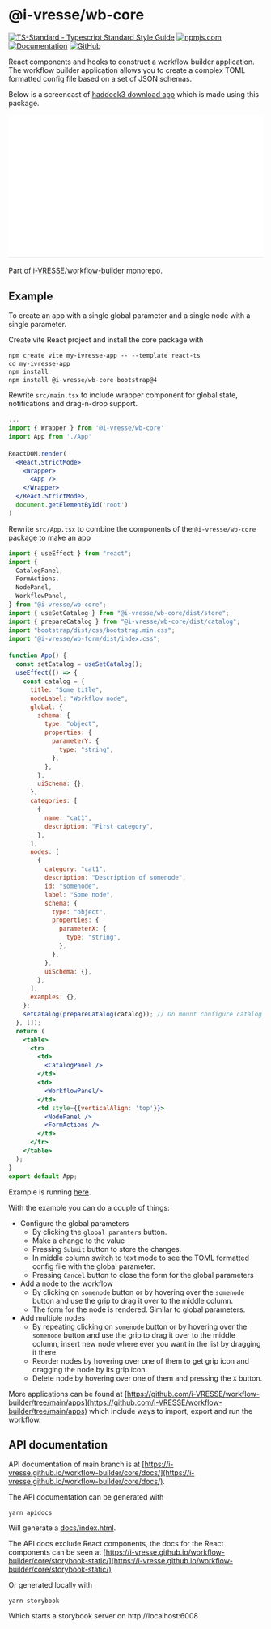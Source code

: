 # @i-vresse/wb-core

[![TS-Standard - Typescript Standard Style Guide](https://badgen.net/badge/code%20style/ts-standard/blue?icon=typescript)](https://github.com/standard/ts-standard)
[![npmjs.com](https://img.shields.io/npm/v/@i-vresse/wb-core.svg?style=flat)](https://www.npmjs.com/package/@i-vresse/wb-core)
[![Documentation](https://img.shields.io/badge/docs-blue)](https://i-vresse.github.io/workflow-builder/core/docs/)
[![GitHub](https://img.shields.io/badge/github-repo-blue?logo=github)](https://github.com/i-VRESSE/workflow-builder/tree/main/packages/core)

React components and hooks to construct a workflow builder application.
The workflow builder application allows you to create a complex TOML formatted config file based on a set of JSON schemas.

Below is a screencast of [haddock3 download app](https://github.com/i-VRESSE/workflow-builder/tree/main/apps/haddock3-download) which is made using this package.

![Screencast](https://github.com/i-VRESSE/workflow-builder/raw/main/docs/demo.gif)

Part of [i-VRESSE/workflow-builder](https://github.com/i-VRESSE/workflow-builder) monorepo.

## Example

To create an app with a single global parameter and a single node with a single parameter.

Create vite React project and install the core package with

```shell
npm create vite my-ivresse-app -- --template react-ts
cd my-ivresse-app
npm install
npm install @i-vresse/wb-core bootstrap@4
```

Rewrite `src/main.tsx` to include wrapper component for global state, notifications and drag-n-drop support.

```jsx
...
import { Wrapper } from '@i-vresse/wb-core'
import App from './App'

ReactDOM.render(
  <React.StrictMode>
    <Wrapper>
      <App />
    </Wrapper>
  </React.StrictMode>,
  document.getElementById('root')
)
```

Rewrite `src/App.tsx` to combine the components of the `@i-vresse/wb-core` package to make an app

```jsx
import { useEffect } from "react";
import {
  CatalogPanel,
  FormActions,
  NodePanel,
  WorkflowPanel,
} from "@i-vresse/wb-core";
import { useSetCatalog } from "@i-vresse/wb-core/dist/store";
import { prepareCatalog } from "@i-vresse/wb-core/dist/catalog";
import "bootstrap/dist/css/bootstrap.min.css";
import "@i-vresse/wb-form/dist/index.css";

function App() {
  const setCatalog = useSetCatalog();
  useEffect(() => {
    const catalog = {
      title: "Some title",
      nodeLabel: "Workflow node",
      global: {
        schema: {
          type: "object",
          properties: {
            parameterY: {
              type: "string",
            },
          },
        },
        uiSchema: {},
      },
      categories: [
        {
          name: "cat1",
          description: "First category",
        },
      ],
      nodes: [
        {
          category: "cat1",
          description: "Description of somenode",
          id: "somenode",
          label: "Some node",
          schema: {
            type: "object",
            properties: {
              parameterX: {
                type: "string",
              },
            },
          },
          uiSchema: {},
        },
      ],
      examples: {},
    };
    setCatalog(prepareCatalog(catalog)); // On mount configure catalog
  }, []);
  return (
    <table>
      <tr>
        <td>
          <CatalogPanel />
        </td>
        <td>
          <WorkflowPanel/>
        </td>
        <td style={{verticalAlign: 'top'}}>
          <NodePanel />
          <FormActions />
        </td>
      </tr>
    </table>
  );
}
export default App;
```

Example is running [here](https://i-vresse.github.io/workflow-builder/core/storybook-static/?path=/story/wrapper--example-app).

With the example you can do a couple of things:

* Configure the global parameters 
  * By clicking the `global paramters` button.
  * Make a change to the value
  * Pressing `Submit` button to store the changes.
  * In middle column switch to text mode to see the TOML formatted config file with the global parameter.
  * Pressing `Cancel` button to close the form for the global parameters
* Add a node to the workflow
  * By clicking on `somenode` button or by hovering over the `somenode` button and use the grip to drag it over to the middle column.
  * The form for the node is rendered. Similar to global parameters.
* Add multiple nodes 
  * By repeating clicking on `somenode` button or by hovering over the `somenode` button and use the grip to drag it over to the middle column, insert new node where ever you want in the list by dragging it there.
  * Reorder nodes by hovering over one of them to get grip icon and dragging the node by its grip icon.
  * Delete node by hovering over one of them and pressing the `X` button.

More applications can be found at [https://github.com/i-VRESSE/workflow-builder/tree/main/apps](https://github.com/i-VRESSE/workflow-builder/tree/main/apps) which include ways to import, export and run the workflow.

## API documentation

API documentation of main branch is at [https://i-vresse.github.io/workflow-builder/core/docs/](https://i-vresse.github.io/workflow-builder/core/docs/).

The API documentation can be generated with

```shell
yarn apidocs
```

Will generate a [docs/index.html](docs/index.html).

The API docs exclude React components, the docs for the React components can be seen at
[https://i-vresse.github.io/workflow-builder/core/storybook-static/](https://i-vresse.github.io/workflow-builder/core/storybook-static/)

Or generated locally with

```shell
yarn storybook
```

Which starts a storybook server on http://localhost:6008

